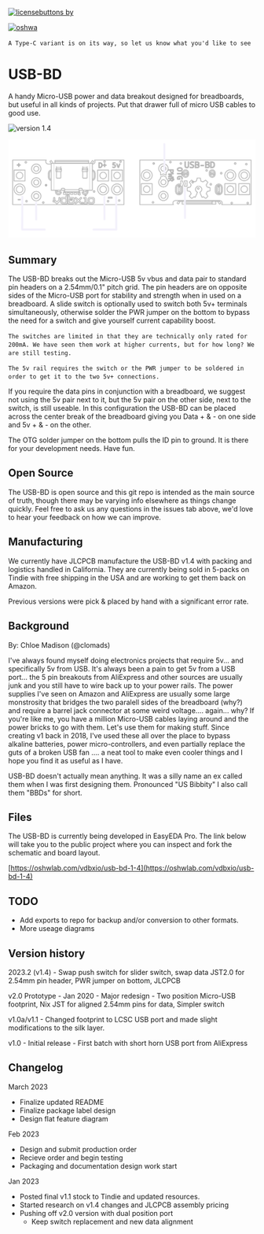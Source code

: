 [![licensebuttons by](https://licensebuttons.net/l/by-sa/3.0/88x31.png)](https://creativecommons.org/licenses/by-sa/4.0)

[![oshwa](https://img.shields.io/badge/US000128-OSHWA-blue?style=for-the-badge)](https://certification.oshwa.org/us000128.html)

`A Type-C variant is on its way, so let us know what you'd like to see`


# USB-BD
A handy Micro-USB power and data breakout designed for breadboards, but useful in all kinds of projects. Put that drawer full of micro USB cables to good use.

![version 1.4](https://img.shields.io/badge/2023-v1.4-blue?style=for-the-badge)


![Features Overview Diagram](https://raw.githubusercontent.com/vdbxio/USB-BD/master/git-docs-features-dark.png)


## Summary
The USB-BD breaks out the Micro-USB 5v vbus and data pair to standard pin headers on a 2.54mm/0.1" pitch grid. The pin headers are on opposite sides of the Micro-USB port for stability and strength when in used on a breadboard. A slide switch is optionally used to switch both 5v+ terminals simultaneously, otherwise solder the PWR jumper on the bottom to bypass the need for a switch and give yourself current capability boost.

`The switches are limited in that they are technically only rated for 200mA. We have seen them work at higher currents, but for how long? We are still testing.`

`The 5v rail requires the switch or the PWR jumper to be soldered in order to get it to the two 5v+ connections.`

If you require the data pins in conjunction with a breadboard, we suggest not using the 5v pair next to it, but the 5v pair on the other side, next to the switch, is still useable. In this configuration the USB-BD can be placed across the center break of the breadboard giving you Data + & - on one side and 5v + & - on the other. 

The OTG solder jumper on the bottom pulls the ID pin to ground. It is there for your development needs. Have fun.

## Open Source

The USB-BD is open source and this git repo is intended as the main source of truth, though there may be varying info elsewhere as things change quickly. Feel free to ask us any questions in the issues tab above, we'd love to hear your feedback on how we can improve. 

## Manufacturing

We currently have JLCPCB manufacture the USB-BD v1.4 with packing and logistics handled in California. They are currently being sold in 5-packs on Tindie with free shipping in the USA and are working to get them back on Amazon. 

Previous versions were pick & placed by hand with a significant error rate.

## Background

By: Chloe Madison (@clomads)

I've always found myself doing electronics projects that require 5v... and specifically 5v from USB. It's always been a pain to get 5v from a USB port... the 5 pin breakouts from AliExpress and other sources are usually junk and you still have to wire back up to your power rails. The power supplies I've seen on Amazon and AliExpress are usually some large monstrosity that bridges the two paralell sides of the breadboard (why?) and require a barrel jack connector at some weird voltage.... again... why? If you're like me, you have a million Micro-USB cables laying around and the power bricks to go with them. Let's use them for making stuff. Since creating v1 back in 2018, I've used these all over the place to bypass alkaline batteries, power micro-controllers, and even partially replace the guts of a broken USB fan .... a neat tool to make even cooler things and I hope you find it as useful as I have. 

USB-BD doesn't actually mean anything. It was a silly name an ex called them when I was first designing them. Pronounced "US Bibbity" I also call them "BBDs" for short.

## Files

The USB-BD is currently being developed in EasyEDA Pro. The link below will take you to the public project where you can inspect and fork the schematic and board layout.

[https://oshwlab.com/vdbxio/usb-bd-1-4](https://oshwlab.com/vdbxio/usb-bd-1-4)

## TODO

- Add exports to repo for backup and/or conversion to other formats.
- More useage diagrams

## Version history

2023.2 (v1.4) - Swap push switch for slider switch, swap data JST2.0 for 2.54mm pin header, PWR jumper on bottom, JLCPCB 

v2.0 Prototype - Jan 2020 - Major redesign - Two position Micro-USB footprint, Nix JST for aligned 2.54mm pins for data, Simpler switch

v1.0a/v1.1 - Changed footprint to LCSC USB port and made slight modifications to the silk layer.

v1.0 - Initial release - First batch with short horn USB port from AliExpress


## Changelog

March 2023
- Finalize updated README
- Finalize package label design
- Design flat feature diagram 

Feb 2023
- Design and submit production order
- Recieve order and begin testing
- Packaging and documentation design work start

Jan 2023 
- Posted final v1.1 stock to Tindie and updated resources.
- Started research on v1.4 changes and JLCPCB assembly pricing
- Pushing off v2.0 version with dual position port
  - Keep switch replacement and new data alignment



